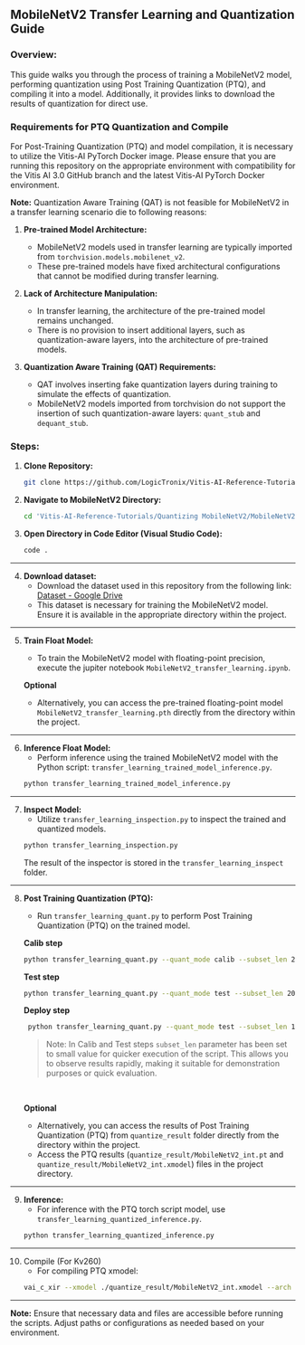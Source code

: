 ## MobileNetV2 Transfer Learning and Quantization Guide

### Overview:
This guide walks you through the process of training a MobileNetV2 model, performing quantization using Post Training Quantization (PTQ), and compiling it into a model. Additionally, it provides links to download the results of quantization for direct use.

### Requirements for PTQ Quantization and Compile

For Post-Training Quantization (PTQ) and model compilation, it is necessary to utilize the Vitis-AI PyTorch Docker image. Please ensure that you are running this repository on the appropriate environment with compatibility for the Vitis AI 3.0 GitHub branch and the latest Vitis-AI PyTorch Docker environment.

**Note:** Quantization Aware Training (QAT) is not feasible for MobileNetV2 in a transfer learning scenario die to following reasons:
1. **Pre-trained Model Architecture:**
   - MobileNetV2 models used in transfer learning are typically imported from `torchvision.models.mobilenet_v2`.
   - These pre-trained models have fixed architectural configurations that cannot be modified during transfer learning.

2. **Lack of Architecture Manipulation:**
   - In transfer learning, the architecture of the pre-trained model remains unchanged.
   - There is no provision to insert additional layers, such as quantization-aware layers, into the architecture of pre-trained models.

3. **Quantization Aware Training (QAT) Requirements:**
   - QAT involves inserting fake quantization layers during training to simulate the effects of quantization.
   - MobileNetV2 models imported from torchvision do not support the insertion of such quantization-aware layers: `quant_stub` and `dequant_stub`.


### Steps:

1. **Clone Repository:**
   ```bash
   git clone https://github.com/LogicTronix/Vitis-AI-Reference-Tutorials.git
   ```
2. **Navigate to MobileNetV2 Directory:**
   ```bash
   cd 'Vitis-AI-Reference-Tutorials/Quantizing MobileNetV2/MobileNetV2 Transfer Learning'/
   ```

3. **Open Directory in Code Editor (Visual Studio Code):**
   ```bash
   code .
   ```

<hr>

4. **Download dataset:**
    - Download the dataset used in this repository from the following link: [Dataset - Google Drive](https://drive.google.com/file/d/1cB6OLCdHq0iMBBuqWRAA4SaQF6jxiz1z/view?usp=drive_link)
    - This dataset is necessary for training the MobileNetV2 model. Ensure it is available in the appropriate directory within the project.

<hr>

5. **Train Float Model:**
   - To train the MobileNetV2 model with floating-point precision, execute the jupiter notebook `MobileNetV2_transfer_learning.ipynb`.

   **Optional**
   - Alternatively, you can access the pre-trained floating-point model `MobileNetV2_transfer_learning.pth` directly from the directory within the project.

<hr>

6. **Inference Float Model:**
   - Perform inference using the trained MobileNetV2 model with the Python script: `transfer_learning_trained_model_inference.py`.
   ```bash
   python transfer_learning_trained_model_inference.py
   ```

<hr>

7. **Inspect Model:**
   - Utilize `transfer_learning_inspection.py` to inspect the trained and quantized models.
   ```bash
   python transfer_learning_inspection.py
   ```
   The result of the inspector is stored in the `transfer_learning_inspect` folder.

<hr>

8. **Post Training Quantization (PTQ):**
   - Run `transfer_learning_quant.py` to perform Post Training Quantization (PTQ) on the trained model.

   **Calib step**
   ```bash
   python transfer_learning_quant.py --quant_mode calib --subset_len 20
   ```
   **Test step**
   ```bash
   python transfer_learning_quant.py --quant_mode test --subset_len 20
   ```

   **Deploy step**
   ```bash 
    python transfer_learning_quant.py --quant_mode test --subset_len 1 --batch_size 1 --deploy
    ```
    > Note: In Calib and Test steps `subset_len` parameter has been set to small value for quicker execution of the script. This allows you to observe results rapidly, making it suitable for demonstration purposes or quick evaluation.

    <br>

   **Optional**
   - Alternatively, you can access the results of Post Training Quantization (PTQ) from `quantize_result` folder directly from the directory within the project.
   - Access the PTQ results (`quantize_result/MobileNetV2_int.pt` and `quantize_result/MobileNetV2_int.xmodel`) files in the project directory.

<hr>

9. **Inference:**
   - For inference with the PTQ torch script model, use `transfer_learning_quantized_inference.py`.
   ```bash
   python transfer_learning_quantized_inference.py
   ```

<hr>

10. Compile (For Kv260)
    - For compiling PTQ xmodel:
    ```bash
    vai_c_xir --xmodel ./quantize_result/MobileNetV2_int.xmodel --arch /opt/vitis_ai/compiler/arch/DPUCZDX8G/KV260/arch.json --net_name MobileNetV2 --output_dir ./Compiled
    ```

<hr>

**Note:** Ensure that necessary data and files are accessible before running the scripts. Adjust paths or configurations as needed based on your environment.
